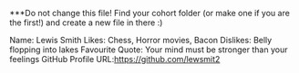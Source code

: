 ***Do not change this file! Find your cohort folder (or make one if you are the first!) and create a new file in there :)

Name: Lewis Smith
Likes: Chess, Horror movies, Bacon
Dislikes: Belly flopping into lakes
Favourite Quote: Your mind must be stronger than your feelings
GitHub Profile URL:https://github.com/lewsmit2
